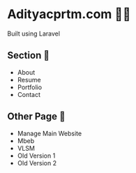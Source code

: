 # Adityacprtm.com 👨‍🚀
Built using Laravel

## Section 🚩
- About
- Resume
- Portfolio
- Contact

## Other Page 🔗
- Manage Main Website
- Mbeb
- VLSM
- Old Version 1
- Old Version 2